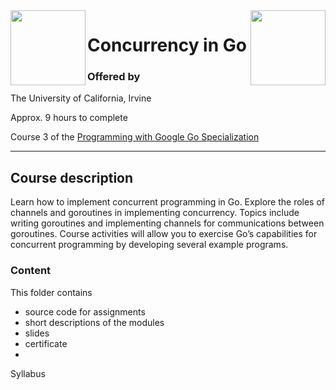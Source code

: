 <a href="https://www.coursera.org/learn/golang-concurrency">
<img src="../../../../img/Concurrency_in_Go_logo.avif" width="120" height="120" align="right">
</a>

<img src="https://upload.wikimedia.org/wikipedia/commons/8/8f/University_of_California%2C_Irvine_logo.svg" width="120" height="120" align="left">


# Concurrency in Go

### Offered by 

The University of California, Irvine



Approx. 9 hours to complete

Course 3 of the [Programming with Google Go Specialization](../) 

---

## Course description

Learn how to implement concurrent programming in Go. Explore the roles of channels and goroutines in implementing concurrency. Topics include writing goroutines and implementing channels for communications between goroutines. Course activities will allow you to exercise Go’s capabilities for concurrent programming by developing several example programs.





### Content
This folder contains 
- source code for assignments
- short descriptions of the modules 
- slides 
- certificate 
- 

Syllabus

